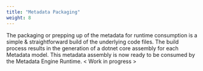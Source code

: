 ```yaml
---
title: "Metadata Packaging"
weight: 8
---
```


The packaging or prepping up of the metadata for runtime consumption is a simple &
straightforward build of the underlying code files. The build process results in the generation
of a dotnet core assembly for each Metadata model. This metadata assembly is now ready
to be consumed by the Metadata Engine Runtime. \< Work in progress \>
